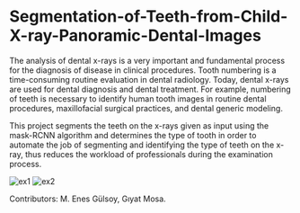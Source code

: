 # Segmentation-of-Teeth-from-Child-X-ray-Panoramic-Dental-Images

The analysis of dental x-rays is a very important and fundamental process for the
diagnosis of disease in clinical procedures. Tooth numbering is a time-consuming
routine evaluation in dental radiology. Today, dental x-rays are used for dental
diagnosis and dental treatment. For example, numbering of teeth is necessary to
identify human tooth images in routine dental procedures, maxillofacial surgical
practices, and dental generic modeling.

This project segments the teeth on the x-rays given as input using the mask-RCNN
algorithm and determines the type of tooth in order to automate the job of segmenting
and identifying the type of teeth on the x-ray, thus reduces the workload of
professionals during the examination process.

![ex1](https://github.com/gulsoy83/Segmentation-of-Teeth-from-Child-X-ray-Panoramic-Dental-Images/assets/46426033/d1dc0dba-9f33-4d22-a43f-5336bc72354d)
![ex2](https://github.com/gulsoy83/Segmentation-of-Teeth-from-Child-X-ray-Panoramic-Dental-Images/assets/46426033/2878aed8-c4dd-4625-940a-ac4e8b98b736)



Contributors:
M. Enes Gülsoy, Gıyat Mosa.
